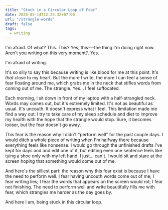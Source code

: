 ```yaml
---
title: "Stuck in a Circular Loop of Fear"
date: 2020-05-14T12:25:32+07:00
url: "/strangle-words"
draft: false
tags:
  - writing
---
```


I'm afraid. Of what? This. This? Yes, this---the thing I'm doing right now. Aren't you writing on this very moment?. Yes.

I'm afraid of writing.

It's so silly to say this because writing is like blood for me at this point. It's _that_ close to my heart. But the more I write, the more I can feel a sense of fear floating around me, which grabs me in the neck that stifles words from coming out of me. The strangle. Yes... I feel suffocated.

Each morning, I sit down in front of my laptop with a half-strangled neck. Words may comes out, but it's extremely limited. It's not as beautiful as usual. It's uncouth. It doesn't express what I feel. This limitation made me find a way out: I try to take care of my sleep schedule and diet to improve my health with the hope that the strangle would stop. Sure, it becomes looser, but the fear doesn't go away.

This fear is the reason why I didn't "perform well" for the past couple days. I would ditch a whole piece of writing when I'm halfway there because everything feels like nonsense. I would go through the unfinished drafts I've kept for days and and edit one of it, but editing even one sentence feels like tying a shoe only with my left hand. I just... can't. I would sit and stare at the screen hoping that something would come out of me.

And here's the silliest part: the reason why this fear exist is because I have the need to perform well. I fear having uncouth words come out of me; I fear writing lies; I fear the words that appears on the screen would rot; I fear not finishing. The need to perform well and write beautifully fills me with fear, which strangles me harder as the day goes by.

And here I am, being stuck in this circular loop.